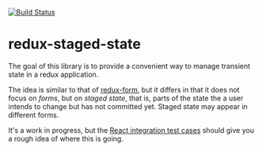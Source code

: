 [![Build Status](https://travis-ci.org/djfm/redux-staged-state.svg?branch=master)](https://travis-ci.org/djfm/redux-staged-state)

# redux-staged-state

The goal of this library is to provide a convenient way to manage transient state in a redux application.

The idea is similar to that of [redux-form](https://github.com/erikras/redux-form), but it differs in that it does not focus on *forms*, but on *staged state*, that is, parts of the state the a user intends to change but has not committed yet. Staged state may appear in different forms.

It's a work in progress, but the [React integration test cases](https://github.com/djfm/redux-staged-state/blob/master/test/react-bridge.js) should give you a rough idea of where this is going.
